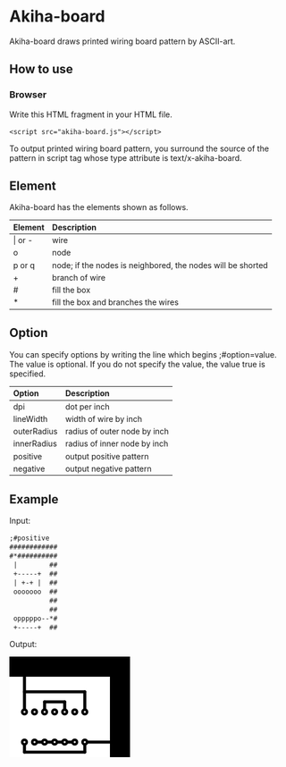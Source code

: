 # Akiha-board

Akiha-board draws printed wiring board pattern by ASCII-art.

## How to use

### Browser
Write this HTML fragment in your HTML file.
```
<script src="akiha-board.js"></script>
```

To output printed wiring board pattern, you surround the source of the pattern in script tag
whose type attribute is text/x-akiha-board.

## Element
Akiha-board has the elements shown as follows.

|Element|Description|
|:--|:--|
|&#124; or -|wire|
|o|node|
|p or q|node; if the nodes is neighbored, the nodes will be shorted|
|+|branch of wire|
|#|fill the box|
|*|fill the box and branches the wires|

## Option
You can specify options by writing the line which begins ;#option=value.
The value is optional. If you do not specify the value, the value true is specified.

|Option|Description|
|:--|:--|
|dpi|dot per inch|
|lineWidth|width of wire by inch|
|outerRadius|radius of outer node by inch|
|innerRadius|radius of inner node by inch|
|positive|output positive pattern|
|negative|output negative pattern|

## Example
Input:
```
;#positive
############
#*##########
 |        ##
 +-----+  ##
 | +-+ |  ##
 ooooooo  ##
          ##
          ##
 opppppo--*#
 +-----+  ##
```

Output:

![svg](img/README.0001.svg)


